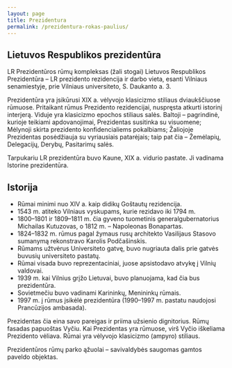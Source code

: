 ```yaml
---
layout: page
title: Prezidentura
permalink: /prezidentura-rokas-paulius/
---
```




## Lietuvos Respublikos prezidentūra


LR Prezidentūros rūmų kompleksas (žali stogai)
Lietuvos Respublikos Prezidentūra – LR prezidento rezidencija ir darbo vieta, esanti Vilniaus senamiestyje, prie Vilniaus universiteto, S. Daukanto a. 3.

Prezidentūra yra įsikūrusi XIX a. vėlyvojo klasicizmo stiliaus dviaukščiuose rūmuose. Pritaikant rūmus Prezidento rezidencijai, nuspręsta atkurti istorinį interjerą. Viduje yra klasicizmo epochos stiliaus salės. Baltoji – pagrindinė, kurioje teikiami apdovanojimai, Prezidentas susitinka su visuomene; Mėlynoji skirta prezidento konfidencialiems pokalbiams; Žaliojoje Prezidentas posėdžiauja su vyriausiais patarėjais; taip pat čia – Žemėlapių, Delegacijų, Derybų, Pasitarimų salės.

Tarpukariu LR prezidentūra buvo Kaune, XIX a. vidurio pastate. Ji vadinama Istorine prezidentūra.

## Istorija

- Rūmai minimi nuo XIV a. kaip didikų Goštautų rezidencija.
- 1543 m. atiteko Vilniaus vyskupams, kurie rezidavo iki 1794 m.
- 1800–1801 ir 1809–1811 m. čia gyveno tuometinis generalgubernatorius Michailas Kutuzovas, o 1812 m. – Napoleonas Bonapartas.
- 1824–1832 m. rūmus pagal žymaus rusų architekto Vasilijaus Stasovo sumanymą rekonstravo Karolis Podčašinskis.
- Rūmams užtvėrus Universiteto gatvę, buvo nugriauta dalis prie gatvės buvusių universiteto pastatų.
- Rūmai visada buvo reprezentaciniai, juose apsistodavo atvykę į Vilnių valdovai.
- 1939 m. kai Vilnius grįžo Lietuvai, buvo planuojama, kad čia bus prezidentūra.
- Sovietmečiu buvo vadinami Karininkų, Menininkų rūmais.
- 1997 m. į rūmus įsikėlė prezidentūra (1990–1997 m. pastatu naudojosi Prancūzijos ambasada).

Prezidentas čia eina savo pareigas ir priima užsienio dignitorius. Rūmų fasadas papuoštas Vyčiu. Kai Prezidentas yra rūmuose, virš Vyčio iškeliama Prezidento vėliava. Rūmai yra vėlyvojo klasicizmo (ampyro) stiliaus.

Prezidentūros rūmų parko ąžuolai – savivaldybės saugomas gamtos paveldo objektas.
